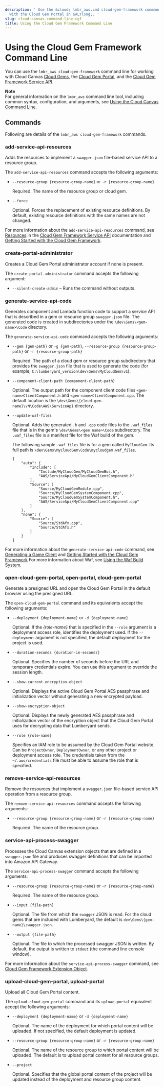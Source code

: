 ```yaml
---
description: ' Use the &cloud; lmbr_aws.cmd cloud-gem-framework command line for working
  with the Cloud Gem Portal in &ALYlong;. '
slug: cloud-canvas-command-line-cgf
title: Using the Cloud Gem Framework Command Line
---
```

# Using the Cloud Gem Framework Command Line<a name="cloud-canvas-command-line-cgf"></a>

You can use the `lmbr_aws cloud-gem-framework` command line for working with Cloud Canvas [Cloud Gems](cloud-canvas-cloud-gems-intro.md), the [Cloud Gem Portal](cloud-canvas-cloud-gem-portal.md), and the [Cloud Gem Framework Service API](cloud-canvas-cgf-service-api.md)\. 

**Note**  
For general information on the `lmbr_aws` command line tool, including common syntax, configuration, and arguments, see [Using the Cloud Canvas Command Line](cloud-canvas-command-line.md)\.

## Commands<a name="cloud-canvas-command-line-cgf-commands"></a>

Following are details of the `lmbr_aws cloud-gem-framework` commands\.

### add\-service\-api\-resources<a name="cloud-canvas-command-line-cgf-add-service-api-resources"></a>

Adds the resources to implement a `swagger.json` file\-based service API to a resource group\. 

The `add-service-api-resources` command accepts the following arguments:
+ `--resource-group {resource-group-name}` or `-r {resource-group-name}`

  Required\. The name of the resource group or cloud gem\.
+ `--force`

  Optional\. Forces the replacement of existing resource definitions\. By default, existing resource definitions with the same names are not changed\.

For more information about the `add-service-api-resources` command, see [Resources](cloud-canvas-cgf-service-api-resources.md) in the [Cloud Gem Framework Service API](cloud-canvas-cgf-service-api.md) documentation and [Getting Started with the Cloud Gem Framework](cloud-canvas-cgf-getting-started.md)\.

### create\-portal\-administrator<a name="cloud-canvas-command-line-cgf-create-portal-administrator"></a>

Creates a Cloud Gem Portal administrator account if none is present\.

The `create-portal-administrator` command accepts the following argument:
+ `--silent-create-admin` – Runs the command without outputs\.

### generate\-service\-api\-code<a name="cloud-canvas-command-line-cgf-generate-service-api-code"></a>

Generates component and Lambda function code to support a service API that is described in a gem or resource group `swagger.json` file\. The generated code is created in subdirectories under the `\dev\Gems\<gem-name>\Code` directory\.

The `generate-service-api-code` command accepts the following arguments:
+ `--gem {gem-path}` or `-g {gem-path}`, `--resource-group {resource-group-path}` or `-r {resource-group-path}`

  Required\. The path of a cloud gem or resource group subdirectory that provides the `swagger.json` file that is used to generate the code \(for example, `C:\lumberyard_version\dev\Gems\MyCloudGem\v1`\)\.
+ `--component-client-path {component-client-path}`

  Optional\. The output path for the component client code files `<gem-name>ClientComponent.h` and `<gem-name>ClientComponent.cpp`\. The default location is the `\dev\Gems\{cloud-gem-name}\vN\Code\AWS\ServiceApi` directory\.
+ `--update-waf-files`

  Optional\. Adds the generated `.h` and `.cpp` code files to the `.waf_files` file that is in the gem's `\dev\Gems\<gem name>\Code` subdirectory\. The `.waf_files` file is a manifest file for the Waf build of the gem\.

  The following sample `.waf_files` file is for a gem called `MyCloudGem`\. Its full path is `\dev\Gems\MyCloudGem\Code\mycloudgem.waf_files`\. 

  ```
  {
      "auto": {
          "Include": [
              "Include/MyCloudGem/MyCloudGemBus.h", 
              "AWS/ServiceApi/MyCloudGemClientComponent.h"
          ], 
          "Source": [
              "Source/MyCloudGemModule.cpp", 
              "Source/MyCloudGemSystemComponent.cpp", 
              "Source/MyCloudGemSystemComponent.h", 
              "AWS/ServiceApi/MyCloudGemClientComponent.cpp"
          ]
      }, 
      "none": {
          "Source": [
              "Source/StdAfx.cpp", 
              "Source/StdAfx.h"
          ]
      }
  }
  ```

For more information about the `generate-service-api-code` command, see [Generating a Game Client](cloud-canvas-cgf-service-api-game-clients.md#cloud-canvas-cgf-service-api-game-clients-generating) and [Getting Started with the Cloud Gem Framework](cloud-canvas-cgf-getting-started.md) For more information about Waf, see [Using the Waf Build System](waf-intro.md)\.

### open\-cloud\-gem\-portal, open\-portal, cloud\-gem\-portal<a name="cloud-canvas-command-line-cgf-open-cloud-gem-portal"></a>

Generate a presigned URL and open the Cloud Gem Portal in the default browser using the presigned URL\. 

The `open-cloud-gem-portal` command and its equivalents accept the following arguments:
+ `--deployment {deployment-name}` or `-d {deployment-name}`

  Optional\. If the *\{role\-name\}* that is specified in the `--role` argument is a deployment access role, identifies the deployment used\. If the `--deployment` argument is not specified, the default deployment for the project is used\.
+ `--duration-seconds {duration-in-seconds}`

  Optional\. Specifies the number of seconds before the URL and temporary credentials expire\. You can use this argument to override the session length\.
+ `--show-current-encryption-object`

  Optional\. Displays the active Cloud Gem Portal AES passphrase and initialization vector without generating a new encrypted payload\.
+ `--show-encryption-object`

  Optional\. Displays the newly generated AES passphrase and initialization vector of the encryption object that the Cloud Gem Portal uses for decrypting data that Lumberyard sends\.
+ `--role {role-name}`

   Specifies an IAM role to be assumed by the Cloud Gem Portal website\. Can be `ProjectOwner`, `DeploymentOwner`, or any other project or deployment access role\. The credentials taken from the `~/.aws/credentials` file must be able to assume the role that is specified\. 

### remove\-service\-api\-resources<a name="cloud-canvas-command-line-cgf-remove-service-api-resources"></a>

Remove the resources that implement a `swagger.json` file–based service API operation from a resource group\.

The `remove-service-api-resources` command accepts the following arguments:
+ `--resource-group {resource-group-name}` or `-r {resource-group-name}`

  Required\. The name of the resource group\.

### service\-api\-process\-swagger<a name="cloud-canvas-command-line-cgf-deployment-service-api-process-swagger"></a>

Processes the Cloud Canvas extension objects that are defined in a `swagger.json` file and produces swagger definitions that can be imported into Amazon API Gateway\.

The `service-api-process-swagger` command accepts the following arguments:
+ `--resource-group {resource-group-name}` or `-r {resource-group-name}`

  Required\. The name of the resource group\.
+ `--input {file-path}`

  Optional\. The file from which the `swagger` JSON is read\. For the cloud gems that are included with Lumberyard, the default is `dev\Gems\{gem-name}\swagger.json`\.
+ `--output {file-path}`

  Optional\. The file to which the processed swagger JSON is written\. By default, the output is written to `stdout` \(the command line console window\)\.

For more information about the `service-api-process-swagger` command, see [Cloud Gem Framework Extension Object](cloud-canvas-cgf-service-api-cgf-extension-object.md)\.

### upload\-cloud\-gem\-portal, upload\-portal<a name="cloud-canvas-command-line-cgf-upload-cloud-gem-portal"></a>

Upload all Cloud Gem Portal content\.

The `upload-cloud-gem-portal` command and its `upload-portal` equivalent accept the following arguments:
+ `--deployment {deployment-name}` or `-d {deployment-name}`

  Optional\. The name of the deployment for which portal content will be uploaded\. If not specified, the default deployment is updated\.
+ `--resource-group {resource-group-name}` or `-r {resource-group-name}`

  Optional\. The name of the resource group to which portal content will be uploaded\. The default is to upload portal content for all resource groups\.
+ `--project`

  Optional\. Specifies that the global portal content of the project will be updated instead of the deployment and resource group content\.
